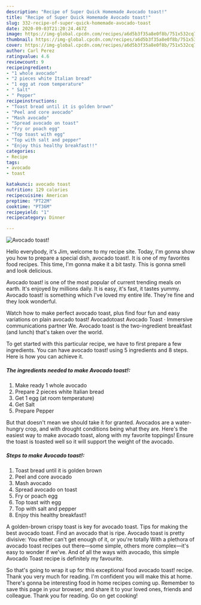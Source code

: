 ```yaml
---
description: "Recipe of Super Quick Homemade Avocado toast!"
title: "Recipe of Super Quick Homemade Avocado toast!"
slug: 332-recipe-of-super-quick-homemade-avocado-toast
date: 2020-09-03T21:20:24.467Z
image: https://img-global.cpcdn.com/recipes/a6d5b3f35a8e0f8b/751x532cq70/avocado-toast-recipe-main-photo.jpg
thumbnail: https://img-global.cpcdn.com/recipes/a6d5b3f35a8e0f8b/751x532cq70/avocado-toast-recipe-main-photo.jpg
cover: https://img-global.cpcdn.com/recipes/a6d5b3f35a8e0f8b/751x532cq70/avocado-toast-recipe-main-photo.jpg
author: Carl Perez
ratingvalue: 4.6
reviewcount: 9
recipeingredient:
- "1 whole avocado"
- "2 pieces white Italian bread"
- "1 egg at room temperature"
- " Salt"
- " Pepper"
recipeinstructions:
- "Toast bread until it is golden brown"
- "Peel and core avocado"
- "Mash avocado"
- "Spread avocado on toast"
- "Fry or poach egg"
- "Top toast with egg"
- "Top with salt and pepper"
- "Enjoy this healthy breakfast!!"
categories:
- Recipe
tags:
- avocado
- toast

katakunci: avocado toast 
nutrition: 129 calories
recipecuisine: American
preptime: "PT22M"
cooktime: "PT36M"
recipeyield: "1"
recipecategory: Dinner

---
```



![Avocado toast!](https://img-global.cpcdn.com/recipes/a6d5b3f35a8e0f8b/751x532cq70/avocado-toast-recipe-main-photo.jpg)

Hello everybody, it's Jim, welcome to my recipe site. Today, I'm gonna show you how to prepare a special dish, avocado toast!. It is one of my favorites food recipes. This time, I'm gonna make it a bit tasty. This is gonna smell and look delicious.

Avocado toast! is one of the most popular of current trending meals on earth. It's enjoyed by millions daily. It is easy, it's fast, it tastes yummy. Avocado toast! is something which I've loved my entire life. They're fine and they look wonderful.

Watch how to make perfect avocado toast, plus find four fun and easy variations on plain avocado toast! Avocadotoast Avocado Toast · Immersive communications partner We. Avocado toast is the two-ingredient breakfast (and lunch) that&#39;s taken over the world.


To get started with this particular recipe, we have to first prepare a few ingredients. You can have avocado toast! using 5 ingredients and 8 steps. Here is how you can achieve it.

<!--inarticleads1-->

##### The ingredients needed to make Avocado toast!:

1. Make ready 1 whole avocado
1. Prepare 2 pieces white Italian bread
1. Get 1 egg (at room temperature)
1. Get  Salt
1. Prepare  Pepper


But that doesn&#39;t mean we should take it for granted. Avocados are a water-hungry crop, and with drought conditions being what they are. Here&#39;s the easiest way to make avocado toast, along with my favorite toppings! Ensure the toast is toasted well so it will support the weight of the avocado. 

<!--inarticleads2-->

##### Steps to make Avocado toast!:

1. Toast bread until it is golden brown
1. Peel and core avocado
1. Mash avocado
1. Spread avocado on toast
1. Fry or poach egg
1. Top toast with egg
1. Top with salt and pepper
1. Enjoy this healthy breakfast!!


A golden-brown crispy toast is key for avocado toast. Tips for making the best avocado toast. Find an avocado that is ripe. Avocado toast is pretty divisive: You either can&#39;t get enough of it, or you&#39;re totally With a plethora of avocado toast recipes out there—some simple, others more complex—it&#39;s easy to wonder if we&#39;ve. And of all the ways with avocado, this simple Avocado Toast recipe is definitely my favourite. 

So that's going to wrap it up for this exceptional food avocado toast! recipe. Thank you very much for reading. I'm confident you will make this at home. There's gonna be interesting food in home recipes coming up. Remember to save this page in your browser, and share it to your loved ones, friends and colleague. Thank you for reading. Go on get cooking!

